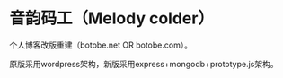 音韵码工（Melody colder）
====================

个人博客改版重建（botobe.net OR botobe.com）。

原版采用wordpress架构，新版采用express+mongodb+prototype.js架构。